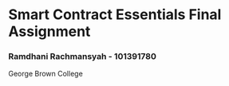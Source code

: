 # Smart Contract Essentials Final Assignment

### Ramdhani Rachmansyah - 101391780

George Brown College

